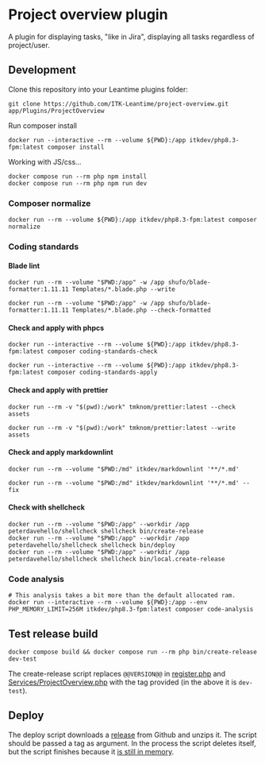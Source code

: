 # Project overview plugin

A plugin for displaying tasks, "like in Jira", displaying all tasks regardless of project/user.

## Development

Clone this repository into your Leantime plugins folder:

``` shell
git clone https://github.com/ITK-Leantime/project-overview.git app/Plugins/ProjectOverview
```

Run composer install

```shell name=development-install
docker run --interactive --rm --volume ${PWD}:/app itkdev/php8.3-fpm:latest composer install
```

Working with JS/css...

```shell
docker compose run --rm php npm install
docker compose run --rm php npm run dev
```

### Composer normalize

```shell name=composer-normalize
docker run --rm --volume ${PWD}:/app itkdev/php8.3-fpm:latest composer normalize
```

### Coding standards

#### Blade lint

```shell name=blade-apply
docker run --rm --volume "$PWD:/app" -w /app shufo/blade-formatter:1.11.11 Templates/*.blade.php --write
```

```shell name=blade-check
docker run --rm --volume "$PWD:/app" -w /app shufo/blade-formatter:1.11.11 Templates/*.blade.php --check-formatted
```

#### Check and apply with phpcs

```shell name=check-coding-standards
docker run --interactive --rm --volume ${PWD}:/app itkdev/php8.3-fpm:latest composer coding-standards-check
```

```shell name=apply-coding-standards
docker run --interactive --rm --volume ${PWD}:/app itkdev/php8.3-fpm:latest composer coding-standards-apply
```

#### Check and apply with prettier

```shell name=prettier-check
docker run --rm -v "$(pwd):/work" tmknom/prettier:latest --check assets
```

```shell name=prettier-apply
docker run --rm -v "$(pwd):/work" tmknom/prettier:latest --write assets
```

#### Check and apply markdownlint

```shell name=markdown-check
docker run --rm --volume "$PWD:/md" itkdev/markdownlint '**/*.md'
```

```shell name=markdown-apply
docker run --rm --volume "$PWD:/md" itkdev/markdownlint '**/*.md' --fix
```

#### Check with shellcheck

```shell name=shell-check
docker run --rm --volume "$PWD:/app" --workdir /app peterdavehello/shellcheck shellcheck bin/create-release
docker run --rm --volume "$PWD:/app" --workdir /app peterdavehello/shellcheck shellcheck bin/deploy
docker run --rm --volume "$PWD:/app" --workdir /app peterdavehello/shellcheck shellcheck bin/local.create-release
```

### Code analysis

```shell name=code-analysis
# This analysis takes a bit more than the default allocated ram.
docker run --interactive --rm --volume ${PWD}:/app --env PHP_MEMORY_LIMIT=256M itkdev/php8.3-fpm:latest composer code-analysis
```

## Test release build

```shell name=test-create-release
docker compose build && docker compose run --rm php bin/create-release dev-test
```

The create-release script replaces `@@VERSION@@` in
[register.php](https://github.com/ITK-Leantime/project-overview/blob/main/register.php#L56) and
[Services/ProjectOverview.php](https://github.com/ITK-Leantime/project-overview/blob/main/Services/ProjectOverview.php#L18-L19)
with the tag provided (in the above it is `dev-test`).

## Deploy

The deploy script downloads a [release](https://github.com/ITK-Leantime/project-overview/releases) from Github and
unzips it. The script should be passed a tag as argument. In the process the script deletes itself, but the script
finishes because it [is still in memory](https://linux.die.net/man/3/unlink).
